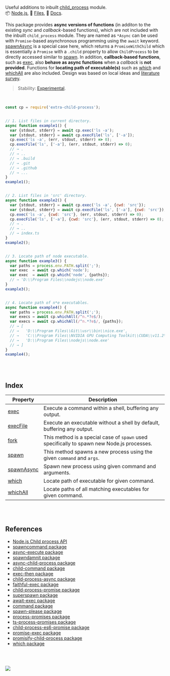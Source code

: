 Useful additions to inbuilt [child_process] module.<br>
📦 [Node.js](https://www.npmjs.com/package/extra-child-process),
📜 [Files](https://unpkg.com/extra-child-process/),
📰 [Docs](https://nodef.github.io/extra-child-process/).

This package provides **async versions of functions** (in additon to the
existing *sync* and *callback*-based functions), which are not included with the
inbuilt `child_process` module. They are named as `*Async` can be used with
`Promise`-based asynchronous programming using the `await` keyword. [spawnAsync]
is a special case here, which returns a `PromiseWithChild` which is essentially
a `Promise` with a `.child` property to allow `ChildProcess` to be directly
accessed similar to [spawn]. In addition, **callback-based functions**, such as
[exec], also **behave as async functions** when a *callback* is **not provided**.
Functions for **locating path of executable(s)** such as [which] and [whichAll]
are also included. Design was based on local ideas and [literature survey].

> Stability: [Experimental](https://www.youtube.com/watch?v=L1j93RnIxEo).

[child_process]: https://nodejs.org/api/child_process.html
[literature survey]: https://gist.github.com/wolfram77/d936da570d7bf73f95d1513d4368573e

<br>

```javascript
const cp = require('extra-child-process');


// 1. List files in current directory.
async function example1() {
  var {stdout, stderr} = await cp.exec('ls -a');
  var {stdout, stderr} = await cp.execFile('ls', ['-a']);
  cp.exec('ls -a', (err, stdout, stderr) => 0);
  cp.execFile('ls', ['-a'], (err, stdout, stderr) => 0);
  // → .
  // → ..
  // → .build
  // → .git
  // → .github
  // → ...
}
example1();


// 2. List files in 'src' directory.
async function example2() {
  var {stdout, stderr} = await cp.exec('ls -a', {cwd: 'src'});
  var {stdout, stderr} = await cp.execFile('ls', ['-a'], {cwd: 'src'});
  cp.exec('ls -a', {cwd: 'src'}, (err, stdout, stderr) => 0);
  cp.execFile('ls', ['-a'], {cwd: 'src'}, (err, stdout, stderr) => 0);
  // → .
  // → ..
  // → index.ts
}
example2();


// 3. Locate path of node executable.
async function example3() {
  var paths = process.env.PATH.split(';');
  var exec  = await cp.which('node');
  var exec  = await cp.which('node', {paths});
  // → 'D:\\Program Files\\nodejs\\node.exe'
}
example3();


// 4. Locate path of n*e executables.
async function example4() {
  var paths = process.env.PATH.split(';');
  var execs = await cp.whichAll(/^n.*?e$/);
  var execs = await cp.whichAll(/^n.*?e$/, {paths});
  // → [
  // →   'D:\\Program Files\\Git\\usr\\bin\\nice.exe',
  // →   'C:\\Program Files\\NVIDIA GPU Computing Toolkit\\CUDA\\v11.2\\bin\\nvprune.exe',
  // →   'D:\\Program Files\\nodejs\\node.exe'
  // → ]
}
example4();
```

<br>
<br>


## Index

| Property | Description |
|  ----  |  ----  |
| [exec] | Execute a command within a shell, buffering any output. |
| [execFile] | Execute an executable without a shell by default, buffering any output. |
| [fork] | This method is a special case of `spawn` used specifically to spawn new Node.js processes. |
| [spawn] | This method spawns a new process using the given `command` and `args`. |
| [spawnAsync] | Spawn new process using given command and arguments. |
| [which] | Locate path of executable for given command. |
| [whichAll] | Locate paths of all matching executables for given command. |

<br>
<br>


## References

- [Node.js Child process API](https://nodejs.org/api/child_process.html#child_processexeccommand-options-callback)
- [spawncommand package](https://www.npmjs.com/package/spawncommand)
- [async-execute package](https://www.npmjs.com/package/async-execute)
- [spawndamnit package](https://www.npmjs.com/package/spawndamnit)
- [async-child-process package](https://www.npmjs.com/package/async-child-process)
- [child-command package](https://www.npmjs.com/package/child-command)
- [exec-then package](https://www.npmjs.com/package/exec-then)
- [child-process-async package](https://www.npmjs.com/package/child-process-async)
- [faithful-exec package](https://www.npmjs.com/package/faithful-exec)
- [child-process-promise package](https://www.npmjs.com/package/child-process-promise)
- [superspawn package](https://www.npmjs.com/package/superspawn)
- [await-exec package](https://www.npmjs.com/package/await-exec)
- [command package](https://www.npmjs.com/package/command)
- [spawn-please package](https://www.npmjs.com/package/spawn-please)
- [process-promises package](https://www.npmjs.com/package/process-promises)
- [ts-process-promises package](https://www.npmjs.com/package/ts-process-promises)
- [child-process-es6-promise package](https://www.npmjs.com/package/child-process-es6-promise)
- [promise-exec package](https://www.npmjs.com/package/promise-exec)
- [promisify-child-process package](https://www.npmjs.com/package/promisify-child-process)
- [which package](https://www.npmjs.com/package/which)

<br>
<br>

[![](https://i.imgur.com/SzRIVci.jpg)](https://www.youtube.com/watch?v=GW2g-5WALrc&list=PLEaaT3oTjHIdDH5DSL-hAOEhe8KGCt93J)


[exec]: https://nodef.github.io/extra-child-process/modules.html#exec
[execFile]: https://nodef.github.io/extra-child-process/modules.html#execFile
[fork]: https://nodef.github.io/extra-child-process/modules.html#fork
[spawn]: https://nodef.github.io/extra-child-process/modules.html#spawn
[spawnAsync]: https://nodef.github.io/extra-child-process/modules.html#spawnAsync
[which]: https://nodef.github.io/extra-child-process/modules.html#which
[whichAll]: https://nodef.github.io/extra-child-process/modules.html#whichAll
